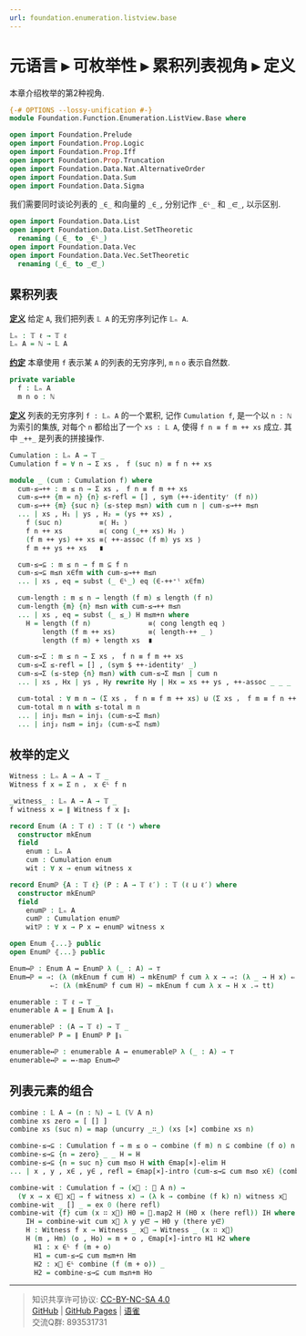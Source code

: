 ```yaml
---
url: foundation.enumeration.listview.base
---
```


# 元语言 ▸ 可枚举性 ▸ 累积列表视角 ▸ 定义

本章介绍枚举的第2种视角.

```agda
{-# OPTIONS --lossy-unification #-}
module Foundation.Function.Enumeration.ListView.Base where

open import Foundation.Prelude
open import Foundation.Prop.Logic
open import Foundation.Prop.Iff
open import Foundation.Prop.Truncation
open import Foundation.Data.Nat.AlternativeOrder
open import Foundation.Data.Sum
open import Foundation.Data.Sigma
```

我们需要同时谈论列表的 `_∈_` 和向量的 `_∈_`, 分别记作 `_∈ᴸ_` 和 `_∈⃗_`, 以示区别.

```agda
open import Foundation.Data.List
open import Foundation.Data.List.SetTheoretic
  renaming (_∈_ to _∈ᴸ_)
open import Foundation.Data.Vec
open import Foundation.Data.Vec.SetTheoretic
  renaming (_∈_ to _∈⃗_)
```

## 累积列表

**<u>定义</u>** 给定 `A`, 我们把列表 `𝕃 A` 的无穷序列记作 `𝕃ₙ A`.

```agda
𝕃ₙ : 𝕋 ℓ → 𝕋 ℓ
𝕃ₙ A = ℕ → 𝕃 A
```

**<u>约定</u>** 本章使用 `f` 表示某 `A` 的列表的无穷序列, `m` `n` `o` 表示自然数.

```agda
private variable
  f : 𝕃ₙ A
  m n o : ℕ
```

**<u>定义</u>** 列表的无穷序列 `f : 𝕃ₙ A` 的一个累积, 记作 `Cumulation f`, 是一个以 `n : ℕ` 为索引的集族, 对每个 `n` 都给出了一个 `xs : 𝕃 A`, 使得 `f n ≡ f m ++ xs` 成立. 其中 `_++_` 是列表的拼接操作.

```agda
Cumulation : 𝕃ₙ A → 𝕋 _
Cumulation f = ∀ n → Σ xs ， f (suc n) ≡ f n ++ xs
```

```agda
module _ (cum : Cumulation f) where
  cum-≤→++ : m ≤ n → Σ xs ， f n ≡ f m ++ xs
  cum-≤→++ {m = n} {n} ≤-refl = [] , sym (++-identityʳ (f n))
  cum-≤→++ {m} {suc n} (≤-step m≤n) with cum n | cum-≤→++ m≤n
  ... | xs , H₁ | ys , H₂ = (ys ++ xs) ,
    f (suc n)         ≡⟨ H₁ ⟩
    f n ++ xs         ≡⟨ cong (_++ xs) H₂ ⟩
    (f m ++ ys) ++ xs ≡⟨ ++-assoc (f m) ys xs ⟩
    f m ++ ys ++ xs   ∎
```

```agda
  cum-≤→⊆ : m ≤ n → f m ⊆ f n
  cum-≤→⊆ m≤n x∈fm with cum-≤→++ m≤n
  ... | xs , eq = subst (_ ∈ᴸ_) eq (∈-++⁺ˡ x∈fm)
```

```agda
  cum-length : m ≤ n → length (f m) ≤ length (f n)
  cum-length {m} {n} m≤n with cum-≤→++ m≤n
  ... | xs , eq = subst (_ ≤_) H m≤m+n where
    H = length (f n)              ≡⟨ cong length eq ⟩
        length (f m ++ xs)        ≡⟨ length-++ _ ⟩
        length (f m) + length xs  ∎
```

```agda
  cum-≤→Σ : m ≤ n → Σ xs ， f n ≡ f m ++ xs
  cum-≤→Σ ≤-refl = [] , (sym $ ++-identityʳ _)
  cum-≤→Σ (≤-step {n} m≤n) with cum-≤→Σ m≤n | cum n
  ... | xs , Hx | ys , Hy rewrite Hy | Hx = xs ++ ys , ++-assoc _ _ _
```

```agda
  cum-total : ∀ m n → (Σ xs ， f n ≡ f m ++ xs) ⊎ (Σ xs ， f m ≡ f n ++ xs) 
  cum-total m n with ≤-total m n
  ... | inj₁ m≤n = inj₁ (cum-≤→Σ m≤n)
  ... | inj₂ n≤m = inj₂ (cum-≤→Σ n≤m)
```

## 枚举的定义

```agda
Witness : 𝕃ₙ A → A → 𝕋 _
Witness f x = Σ n ， x ∈ᴸ f n
```

```agda
_witness_ : 𝕃ₙ A → A → 𝕋 _
f witness x = ∥ Witness f x ∥₁
```

```agda
record Enum (A : 𝕋 ℓ) : 𝕋 (ℓ ⁺) where
  constructor mkEnum
  field
    enum : 𝕃ₙ A
    cum : Cumulation enum
    wit : ∀ x → enum witness x
```

```agda
record Enumℙ {A : 𝕋 ℓ} (P : A → 𝕋 ℓ′) : 𝕋 (ℓ ⊔ ℓ′) where
  constructor mkEnumℙ
  field
    enumℙ : 𝕃ₙ A
    cumℙ : Cumulation enumℙ
    witℙ : ∀ x → P x ↔ enumℙ witness x
```

```agda
open Enum ⦃...⦄ public
open Enumℙ ⦃...⦄ public
```

```agda
Enum↔ℙ : Enum A ↔ Enumℙ λ (_ : A) → ⊤
Enum↔ℙ = ⇒: (λ (mkEnum f cum H) → mkEnumℙ f cum λ x → ⇒: (λ _ → H x) ⇐: (λ _ → tt))
          ⇐: (λ (mkEnumℙ f cum H) → mkEnum f cum λ x → H x .⇒ tt)
```

```agda
enumerable : 𝕋 ℓ → 𝕋 _
enumerable A = ∥ Enum A ∥₁
```

```agda
enumerableℙ : (A → 𝕋 ℓ) → 𝕋 _
enumerableℙ P = ∥ Enumℙ P ∥₁
```

```agda
enumerable↔ℙ : enumerable A ↔ enumerableℙ λ (_ : A) → ⊤
enumerable↔ℙ = ↔-map Enum↔ℙ
```

## 列表元素的组合

```agda
combine : 𝕃 A → (n : ℕ) → 𝕃 (𝕍 A n)
combine xs zero = [ [] ]
combine xs (suc n) = map (uncurry _∷_) (xs [×] combine xs n)
```

```agda
combine-≤→⊆ : Cumulation f → m ≤ o → combine (f m) n ⊆ combine (f o) n
combine-≤→⊆ {n = zero} _ _ H = H
combine-≤→⊆ {n = suc n} cum m≤o H with ∈map[×]-elim H
... | x , y , x∈ , y∈ , refl = ∈map[×]-intro (cum-≤→⊆ cum m≤o x∈) (combine-≤→⊆ cum m≤o y∈)
```

```agda
combine-wit : Cumulation f → (x⃗ : 𝕍 A n) →
  (∀ x → x ∈⃗ x⃗ → f witness x) → (λ k → combine (f k) n) witness x⃗
combine-wit _ [] _ = ex 0 (here refl)
combine-wit {f} cum (x ∷ x⃗) H0 = 𝟙.map2 H (H0 x (here refl)) IH where
    IH = combine-wit cum x⃗ λ y y∈⃗ → H0 y (there y∈⃗)
    H : Witness f x → Witness _ x⃗ → Witness _ (x ∷ x⃗)
    H (m , Hm) (o , Ho) = m + o , ∈map[×]-intro H1 H2 where
      H1 : x ∈ᴸ f (m + o)
      H1 = cum-≤→⊆ cum m≤m+n Hm
      H2 : x⃗ ∈ᴸ combine (f (m + o)) _
      H2 = combine-≤→⊆ cum m≤n+m Ho
```

---
> 知识共享许可协议: [CC-BY-NC-SA 4.0](https://creativecommons.org/licenses/by-nc-sa/4.0/deed.zh)  
> [GitHub](https://github.com/choukh/MetaLogic/blob/main/src/Foundation/Function/Enumeration/ListView/Base.lagda.md) | [GitHub Pages](https://choukh.github.io/MetaLogic/Foundation.Function.Enumeration.ListView.Base.html) | [语雀](https://www.yuque.com/ocau/metalogic/foundation.enumeration.listview.base)  
> 交流Q群: 893531731
